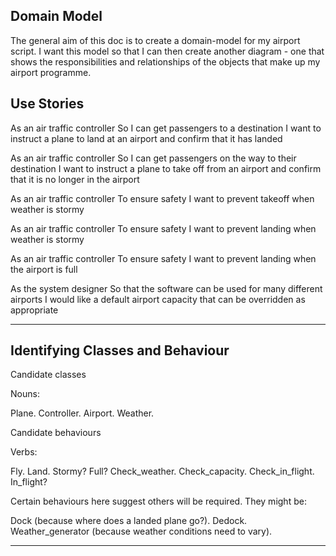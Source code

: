 

## Domain Model ##

The general aim of this doc is to create a domain-model for my airport script.
I want this model so that I can then create another diagram - one that shows the
responsibilities and relationships of the objects that make up my airport programme.

## Use Stories ##

As an air traffic controller
So I can get passengers to a destination
I want to instruct a plane to land at an airport and confirm that it has landed

As an air traffic controller
So I can get passengers on the way to their destination
I want to instruct a plane to take off from an airport and confirm that it is no longer in the airport

As an air traffic controller
To ensure safety
I want to prevent takeoff when weather is stormy

As an air traffic controller
To ensure safety
I want to prevent landing when weather is stormy

As an air traffic controller
To ensure safety
I want to prevent landing when the airport is full

As the system designer
So that the software can be used for many different airports
I would like a default airport capacity that can be overridden as appropriate

*****************************************************************************************

## Identifying Classes and Behaviour ##

Candidate classes

Nouns:

Plane. Controller. Airport. Weather.

Candidate behaviours

Verbs:

Fly. Land. Stormy? Full? Check_weather. Check_capacity. Check_in_flight. In_flight?

Certain behaviours here suggest others will be required. They might be:

Dock (because where does a landed plane go?). Dedock. Weather_generator (because
weather conditions need to vary).

  ***************************************************************************************
